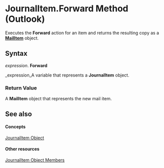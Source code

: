 
# JournalItem.Forward Method (Outlook)

Executes the  **Forward** action for an item and returns the resulting copy as a **[MailItem](14197346-05d2-0250-fa4c-4a6b07daf25f.md)** object.


## Syntax

 _expression_. **Forward**

 _expression_A variable that represents a  **JournalItem** object.


### Return Value

A  **MailItem** object that represents the new mail item.


## See also


#### Concepts


 [JournalItem Object](6e850295-39f9-47b8-e866-9622e9958c69.md)
#### Other resources


 [JournalItem Object Members](13a0cd10-44bc-a167-c613-93985f698d95.md)
